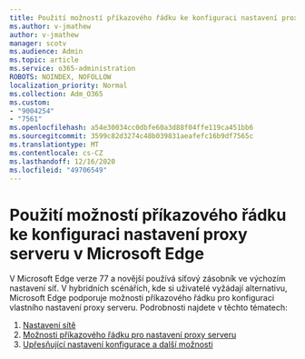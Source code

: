 ```yaml
---
title: Použití možností příkazového řádku ke konfiguraci nastavení proxy serveru v Microsoft Edge
ms.author: v-jmathew
author: v-jmathew
manager: scotv
ms.audience: Admin
ms.topic: article
ms.service: o365-administration
ROBOTS: NOINDEX, NOFOLLOW
localization_priority: Normal
ms.collection: Adm_O365
ms.custom:
- "9004254"
- "7561"
ms.openlocfilehash: a54e30034cc0dbfe60a3d88f04ffe119ca451bb6
ms.sourcegitcommit: 3599c82d3274c48b039831aeafefc16b9df7565c
ms.translationtype: MT
ms.contentlocale: cs-CZ
ms.lasthandoff: 12/16/2020
ms.locfileid: "49706549"
---
```

# <a name="use-command-line-options-to-configure-proxy-settings-in-microsoft-edge"></a>Použití možností příkazového řádku ke konfiguraci nastavení proxy serveru v Microsoft Edge

V Microsoft Edge verze 77 a novější používá síťový zásobník ve výchozím nastavení síť. V hybridních scénářích, kde si uživatelé vyžádají alternativu, Microsoft Edge podporuje možnosti příkazového řádku pro konfiguraci vlastního nastavení proxy serveru. Podrobnosti najdete v těchto tématech:

1. [Nastavení sítě](https://go.microsoft.com/fwlink/?linkid=2133962)
2. [Možnosti příkazového řádku pro nastavení proxy serveru](https://go.microsoft.com/fwlink/?linkid=2134292)
3. [Upřesňující nastavení konfigurace a další možnosti](https://go.microsoft.com/fwlink/?linkid=2134293)
